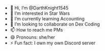 - 👋 Hi, I’m @DarthKnight1545
- 👀 I’m interested in Star Wars
- 🌱 I’m currently learning Accounting
- 💞️ I’m looking to collaborate on Dex Coding
- 📫 How to reach me PMs
- 😄 Pronouns: she/her
- ⚡ Fun fact: I own my own Discord server

<!---
DarthKnight1545/DarthKnight1545 is a ✨ special ✨ repository because its `README.md` (this file) appears on your GitHub profile.
You can click the Preview link to take a look at your changes.
--->
